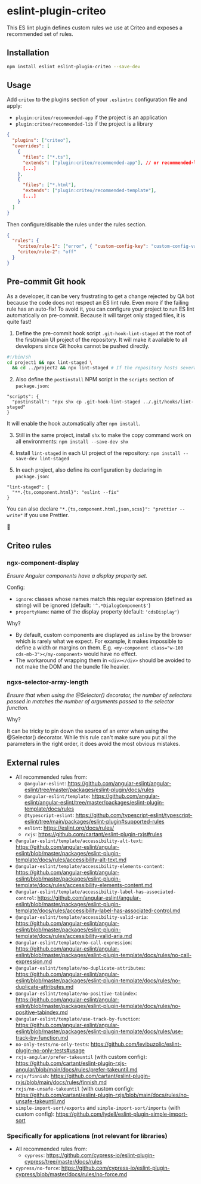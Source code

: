 # eslint-plugin-criteo

This ES lint plugin defines custom rules we use at Criteo and exposes a recommended set of rules.

## Installation

```sh
npm install eslint eslint-plugin-criteo --save-dev
```

## Usage

Add `criteo` to the plugins section of your `.eslintrc` configuration file and apply:

- `plugin:criteo/recommended-app` if the project is an application
- `plugin:criteo/recommended-lib` if the project is a library

```json
{
  "plugins": ["criteo"],
  "overrides": [
    {
      "files": ["*.ts"],
      "extends": ["plugin:criteo/recommended-app"], // or recommended-lib
      [...]
    },
    {
      "files": ["*.html"],
      "extends": ["plugin:criteo/recommended-template"],
      [...]
    }
  ]
}
```

Then configure/disable the rules under the rules section.

```json
{
  "rules": {
    "criteo/rule-1": ["error", { "custom-config-key": "custom-config-value" }],
    "criteo/rule-2": "off"
  }
}
```

## Pre-commit Git hook

As a developer, it can be very frustrating to get a change rejected by QA bot because the code does not respect an ES lint rule. Even more if the failing rule has an auto-fix! To avoid it, you can configure your project to run ES lint automatically on pre-commit. Because it will target only staged files, it is quite fast!

1. Define the pre-commit hook script `.git-hook-lint-staged` at the root of the first/main UI project of the repository. It will make it available to all developers since Git hooks cannot be pushed directly.

```sh
#!/bin/sh
cd project1 && npx lint-staged \
  && cd ../project2 && npx lint-staged # If the repository hosts several projects, add each of them
```

2. Also define the `postinstall` NPM script in the `scripts` section of `package.json`:

```
"scripts": {
  "postinstall": "npx shx cp .git-hook-lint-staged ../.git/hooks/lint-staged"
}
```

It will enable the hook automatically after `npm install`.

3. Still in the same project, install `shx` to make the copy command work on all environments: `npm install --save-dev shx`

4. Install `lint-staged` in each UI project of the repository: `npm install --save-dev lint-staged`

5. In each project, also define its configuration by declaring in `package.json`:

```
"lint-staged": {
  "**.{ts,component.html}": "eslint --fix"
}
```

You can also declare `"*.{ts,component.html,json,scss}": "prettier --write"` if you use Prettier.

🙌

## Criteo rules

### ngx-component-display

_Ensure Angular components have a display property set._

Config:

- `ignore`: classes whose names match this regular expression (defined as string) will be ignored (default: `'^.*DialogComponent$'`)
- `propertyName`: name of the display property (default: `'cdsDisplay'`)

Why?

- By default, custom components are displayed as `inline` by the browser which is rarely what we expect. For example, it makes impossible to define a width or margins on them. E.g. `<my-component class="w-100 cds-mb-3"></my-component>` would have no effect.
- The workaround of wrapping them in `<div></div>` should be avoided to not make the DOM and the bundle file heavier.

### ngxs-selector-array-length

_Ensure that when using the @Selector() decorator, the number of selectors passed in matches the number of arguments passed to the selector function._

Why?

It can be tricky to pin down the source of an error when using the @Selector() decorator. While this rule can't make sure you put all the parameters in the right order, it does avoid the most obvious mistakes.

## External rules

- All recommended rules from:
  - `@angular-eslint`: https://github.com/angular-eslint/angular-eslint/tree/master/packages/eslint-plugin/docs/rules
  - `@angular-eslint/template`: https://github.com/angular-eslint/angular-eslint/tree/master/packages/eslint-plugin-template/docs/rules
  - `@typescript-eslint`: https://github.com/typescript-eslint/typescript-eslint/tree/main/packages/eslint-plugin#supported-rules
  - `eslint`: https://eslint.org/docs/rules/
  - `rxjs`: https://github.com/cartant/eslint-plugin-rxjs#rules
- `@angular-eslint/template/accessibility-alt-text`: https://github.com/angular-eslint/angular-eslint/blob/master/packages/eslint-plugin-template/docs/rules/accessibility-alt-text.md
- `@angular-eslint/template/accessibility-elements-content`: https://github.com/angular-eslint/angular-eslint/blob/master/packages/eslint-plugin-template/docs/rules/accessibility-elements-content.md
- `@angular-eslint/template/accessibility-label-has-associated-control`: https://github.com/angular-eslint/angular-eslint/blob/master/packages/eslint-plugin-template/docs/rules/accessibility-label-has-associated-control.md
- `@angular-eslint/template/accessibility-valid-aria`: https://github.com/angular-eslint/angular-eslint/blob/master/packages/eslint-plugin-template/docs/rules/accessibility-valid-aria.md
- `@angular-eslint/template/no-call-expression`: https://github.com/angular-eslint/angular-eslint/blob/master/packages/eslint-plugin-template/docs/rules/no-call-expression.md
- `@angular-eslint/template/no-duplicate-attributes`: https://github.com/angular-eslint/angular-eslint/blob/master/packages/eslint-plugin-template/docs/rules/no-duplicate-attributes.md
- `@angular-eslint/template/no-positive-tabindex`: https://github.com/angular-eslint/angular-eslint/blob/master/packages/eslint-plugin-template/docs/rules/no-positive-tabindex.md
- `@angular-eslint/template/use-track-by-function`: https://github.com/angular-eslint/angular-eslint/blob/master/packages/eslint-plugin-template/docs/rules/use-track-by-function.md
- `no-only-tests/no-only-tests`: https://github.com/levibuzolic/eslint-plugin-no-only-tests#usage
- `rxjs-angular/prefer-takeuntil` (with custom config): https://github.com/cartant/eslint-plugin-rxjs-angular/blob/main/docs/rules/prefer-takeuntil.md
- `rxjs/finnish`: https://github.com/cartant/eslint-plugin-rxjs/blob/main/docs/rules/finnish.md
- `rxjs/no-unsafe-takeuntil` (with custom config): https://github.com/cartant/eslint-plugin-rxjs/blob/main/docs/rules/no-unsafe-takeuntil.md
- `simple-import-sort/exports` and `simple-import-sort/imports` (with custom config): https://github.com/lydell/eslint-plugin-simple-import-sort

### Specifically for applications (not relevant for libraries)

- All recommended rules from:
  - `cypress`: https://github.com/cypress-io/eslint-plugin-cypress/tree/master/docs/rules
- `cypress/no-force`: https://github.com/cypress-io/eslint-plugin-cypress/blob/master/docs/rules/no-force.md
